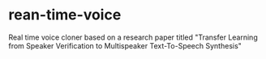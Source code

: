 # rean-time-voice
Real time voice cloner based on a research paper titled "Transfer Learning from Speaker Verification to Multispeaker Text-To-Speech Synthesis"
